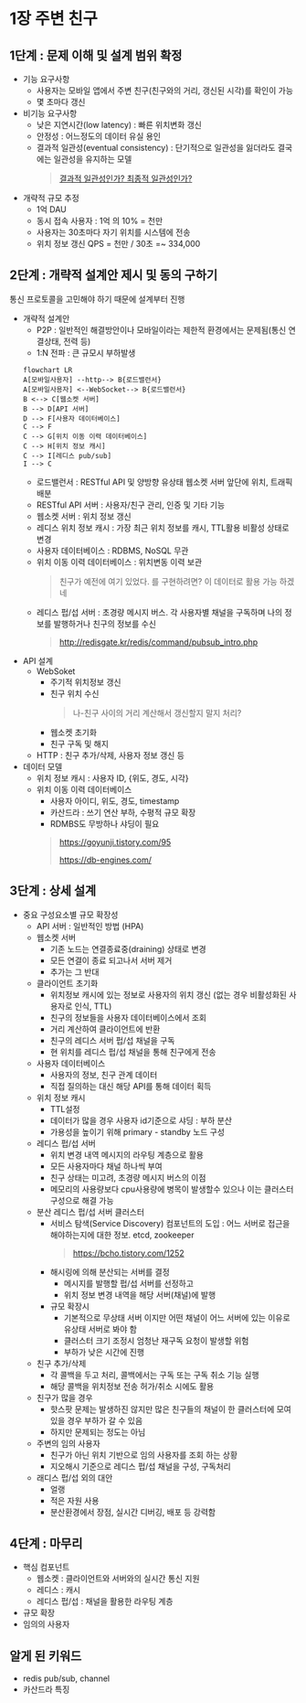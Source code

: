 # 1장 주변 친구

## 1단계 : 문제 이해 및 설계 범위 확정
- 기능 요구사항
  - 사용자는 모바일 앱에서 주변 친구(친구와의 거리, 갱신된 시각)를 확인이 가능
  - 몇 초마다 갱신
- 비기능 요구사항
  - 낮은 지연시간(low latency) : 빠른 위치변화 갱신
  - 안정성 : 어느정도의 데이터 유실 용인
  - 결과적 일관성(eventual consistency) : 단기적으로 일관성을 잃더라도 결국에는 일관성을 유지하는 모델
    > [결과적 일관성인가? 최종적 일관성인가?](https://www.popit.kr/%EA%B2%B0%EA%B3%BC%EC%A0%81-%EC%9D%BC%EA%B4%80%EC%84%B1%EC%9D%B8%EA%B0%80-%EC%B5%9C%EC%A2%85%EC%A0%81-%EC%9D%BC%EA%B4%80%EC%84%B1%EC%9D%B8%EA%B0%80/)
- 개략적 규모 추정
  - 1억 DAU
  - 동시 접속 사용자 : 1억 의 10% = 천만
  - 사용자는 30초마다 자기 위치를 시스템에 전송
  - 위치 정보 갱신 QPS = 천만 / 30초 =~ 334,000

## 2단계 : 개략적 설계안 제시 및 동의 구하기
통신 프로토콜을 고민해야 하기 때문에 설계부터 진행
- 개략적 설계안
  - P2P : 일반적인 해결방안이나 모바일이라는 제한적 환경에서는 문제됨(통신 연결상태, 전력 등)
  - 1:N 전파 : 큰 규모시 부하발생
  ```mermaid
  flowchart LR
  A[모바일사용자] --http--> B{로드밸런서}
  A[모바일사용자] <--WebSocket--> B{로드밸런서}
  B <--> C[웹소켓 서버]
  B --> D[API 서버]
  D --> F[사용자 데이터베이스]
  C --> F
  C --> G[위치 이동 이력 데이터베이스]
  C --> H[위치 정보 캐시]
  C --> I[레디스 pub/sub]
  I --> C
  ```
  - 로드밸런서 : RESTful API 및 양방향 유상태 웹소켓 서버 앞단에 위치, 트래픽 배분
  - RESTful API 서버 : 사용자/친구 관리, 인증 및 기타 기능
  - 웹소켓 서버 : 위치 정보 갱신
  - 레디스 위치 정보 캐시 : 가장 최근 위치 정보를 캐시, TTL활용 비활성 상태로 변경
  - 사용자 데이터베이스 : RDBMS, NoSQL 무관
  - 위치 이동 이력 데이터베이스 : 위치변동 이력 보관
    > 친구가 예전에 여기 있었다. 를 구현하려면? 이 데이터로 활용 가능 하겠네
  - 레디스 펍/섭 서버 : 초경량 메시지 버스. 각 사용자별 채널을 구독하며 나의 정보를 발행하거나 친구의 정보를 수신
    > http://redisgate.kr/redis/command/pubsub_intro.php
- API 설계
  - WebSoket
    - 주기적 위치정보 갱신
    - 친구 위치 수신
      > 나-친구 사이의 거리 계산해서 갱신할지 말지 처리?
    - 웹소켓 초기화
    - 친구 구독 및 해지
  - HTTP : 친구 추가/삭제, 사용자 정보 갱신 등
- 데이터 모델
  - 위치 정보 캐시 : 사용자 ID, {위도, 경도, 시각}
  - 위치 이동 이력 데이터베이스
    - 사용자 아이디, 위도, 경도, timestamp
    - 카산드라 : 쓰기 연산 부하, 수평적 규모 확장
    - RDMBS도 무방하나 샤딩이 필요
    > https://goyunji.tistory.com/95
    > 
    > https://db-engines.com/

## 3단계 : 상세 설계
- 중요 구성요소별 규모 확장성
  - API 서버 : 일반적인 방법 (HPA)
  - 웹소켓 서버
    - 기존 노드는 연결종료중(draining) 상태로 변경
    - 모든 연결이 종료 되고나서 서버 제거
    - 추가는 그 반대
  - 클라이언트 초기화
    - 위치정보 캐시에 있는 정보로 사용자의 위치 갱신 (없는 경우 비활성화된 사용자로 인식, TTL)
    - 친구의 정보들을 사용자 데이터베이스에서 조회
    - 거리 계산하여 클라이언트에 반환
    - 친구의 레디스 서버 펍/섭 채널을 구독
    - 현 위치를 레디스 펍/섭 채널을 통해 친구에게 전송
  - 사용자 데이터베이스
    - 사용자의 정보, 친구 관계 데이터
    - 직접 질의하는 대신 해당 API를 통해 데이터 획득
  - 위치 정보 캐시
    - TTL설정
    - 데이터가 많을 경우 사용자 id기준으로 샤딩 : 부하 분산
    - 가용성을 높이기 위해 primary - standby 노드 구성
  - 레디스 펍/섭 서버
    - 위치 변경 내역 메시지의 라우팅 계층으로 활용
    - 모든 사용자마다 채널 하나씩 부여
    - 친구 상태는 미고려, 초경량 메시지 버스의 이점
    - 메모리의 사용량보다 cpu사용량에 병목이 발생할수 있으나 이는 클러스터 구성으로 해결 가능
  - 분산 레디스 펍/섭 서버 클러스터
    - 서비스 탐색(Service Discovery) 컴포넌트의 도입 : 어느 서버로 접근을 해야하는지에 대한 정보. etcd, zookeeper
      > https://bcho.tistory.com/1252
    - 해시링에 의해 분산되는 서버를 결정
      - 메시지를 발행할 펍/섭 서버를 선정하고
      - 위치 정보 변경 내역을 해당 서버(채널)에 발행
    - 규모 확장시
      - 기본적으로 무상태 서버 이지만 어떤 채널이 어느 서버에 있는 이유로 유상태 서버로 봐야 함
      - 클러스터 크기 조정시 엄청난 재구독 요청이 발생할 위험
      - 부하가 낮은 시간에 진행
  - 친구 추가/삭제
    - 각 콜백을 두고 처리, 콜백에서는 구독 또는 구독 취소 기능 실행
    - 해당 콜백을 위치정보 전송 허가/취소 시에도 활용
  - 친구가 많을 경우
    - 핫스팟 문제는 발생하진 않지만 많은 친구들의 채널이 한 클러스터에 모여있을 경우 부하가 갈 수 있음
    - 하지만 문제되는 정도는 아님
  - 주변의 임의 사용자
    - 친구가 아닌 위치 기반으로 임의 사용자를 조회 하는 상황
    - 지오해시 기준으로 레디스 펍/섭 채널을 구성, 구독처리
  - 래디스 펍/섭 외의 대안
    - 얼랭
    - 적은 자원 사용
    - 분산환경에서 장점, 실시간 디버깅, 배포 등 강력함
## 4단계 : 마무리
- 핵심 컴포넌트
  - 웹소켓 : 클라이언트와 서버와의 실시간 통신 지원
  - 레디스 : 캐시
  - 레디스 펍/섭 : 채널을 활용한 라우팅 계층
- 규모 확장
- 임의의 사용자

## 알게 된 키워드
- redis pub/sub, channel
- 카산드라 특징